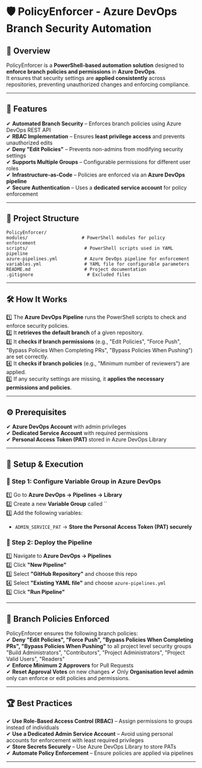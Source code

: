 ﻿# 🛡️ PolicyEnforcer - Azure DevOps Branch Security Automation

## 📌 Overview

PolicyEnforcer is a **PowerShell-based automation solution** designed to **enforce branch policies and permissions** in **Azure DevOps**.\
It ensures that security settings are **applied consistently** across repositories, preventing unauthorized changes and enforcing compliance.

---

## 🔧 Features

✔ **Automated Branch Security** – Enforces branch policies using Azure DevOps REST API\
✔ **RBAC Implementation** – Ensures **least privilege access** and prevents unauthorized edits\
✔ **Deny "Edit Policies"** – Prevents non-admins from modifying security settings\
✔ **Supports Multiple Groups** – Configurable permissions for different user roles\
✔ **Infrastructure-as-Code** – Policies are enforced via an **Azure DevOps pipeline**\
✔ **Secure Authentication** – Uses a **dedicated service account** for policy enforcement

---

## 📂 Project Structure

```
PolicyEnforcer/
️️️modules/                    # PowerShell modules for policy enforcement  
️️scripts/                     # PowerShell scripts used in YAML pipeline  
️️azure-pipelines.yml          # Azure DevOps pipeline for enforcement  
️️variables.yml                # YAML file for configurable parameters  
️️README.md                    # Project documentation  
️️.gitignore                    # Excluded files  
```

---

## 🛠️ How It Works

1️⃣ The **Azure DevOps Pipeline** runs the PowerShell scripts to check and enforce security policies.\
2️⃣ It **retrieves the default branch** of a given repository.\
3️⃣ It **checks if branch permissions** (e.g., "Edit Policies", "Force Push", "Bypass Policies When Completing PRs", "Bypass Policies When Pushing") are set correctly.\
4️⃣ It **checks if branch policies** (e.g., "Minimum number of reviewers") are applied.\
5️⃣ If any security settings are missing, it **applies the necessary permissions and policies**.

---

## ⚙️ Prerequisites

✔ **Azure DevOps Account** with admin privileges\
✔ **Dedicated Service Account** with required permissions\
✔ **Personal Access Token (PAT)** stored in Azure DevOps Library

---

## 🚀 Setup & Execution

### **🔹 Step 1: Configure Variable Group in Azure DevOps**

1️⃣ Go to **Azure DevOps → Pipelines → Library**\
2️⃣ Create a new **Variable Group** called ``\
3️⃣ Add the following variables:

- `ADMIN_SERVICE_PAT` → **Store the Personal Access Token (PAT) securely**

### **🔹 Step 2: Deploy the Pipeline**

1️⃣ Navigate to **Azure DevOps → Pipelines**\
2️⃣ Click **"New Pipeline"**\
3️⃣ Select **"GitHub Repository"** and choose this repo\
4️⃣ Select **"Existing YAML file"** and choose `azure-pipelines.yml`\
5️⃣ Click **"Run Pipeline"**

---

## 📜 Branch Policies Enforced

PolicyEnforcer ensures the following branch policies:\
✔ **Deny "Edit Policies", "Force Push", "Bypass Policies When Completing PRs", "Bypass Policies When Pushing"** to all project level security groups "Build Administrators", "Contributors", "Project Administrators", "Project Valid Users", "Readers"\
✔ **Enforce Minimum 2 Approvers** for Pull Requests\
✔ **Reset Approval Votes** on new changes
✔ Only **Organisation level admin** only can enforce or edit policies and permissions.

---

## 🏆 Best Practices

✔ **Use Role-Based Access Control (RBAC)** – Assign permissions to groups instead of individuals\
✔ **Use a Dedicated Admin Service Account** – Avoid using personal accounts for enforcement with least required privileges\
✔ **Store Secrets Securely** – Use Azure DevOps Library to store PATs\
✔ **Automate Policy Enforcement** – Ensure policies are applied via pipelines

---

